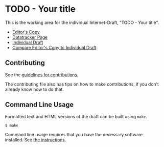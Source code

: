 <!-- regenerate: on (set to off if you edit this file) -->

# TODO - Your title

This is the working area for the individual Internet-Draft, "TODO - Your title".

* [Editor's Copy](https://tarakiyee.github.io/funder-guide-draft/#go.draft-tarakiyee-funder-guide.html)
* [Datatracker Page](https://datatracker.ietf.org/doc/draft-tarakiyee-funder-guide)
* [Individual Draft](https://datatracker.ietf.org/doc/html/draft-tarakiyee-funder-guide)
* [Compare Editor's Copy to Individual Draft](https://tarakiyee.github.io/funder-guide-draft/#go.draft-tarakiyee-funder-guide.diff)


## Contributing

See the
[guidelines for contributions](https://github.com/tarakiyee/funder-guide-draft/blob/main/CONTRIBUTING.md).

The contributing file also has tips on how to make contributions, if you
don't already know how to do that.

## Command Line Usage

Formatted text and HTML versions of the draft can be built using `make`.

```sh
$ make
```

Command line usage requires that you have the necessary software installed.  See
[the instructions](https://github.com/martinthomson/i-d-template/blob/main/doc/SETUP.md).

